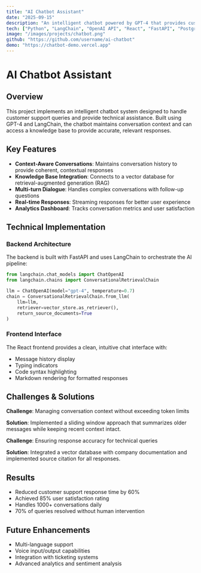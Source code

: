 ```yaml
---
title: "AI Chatbot Assistant"
date: "2025-09-15"
description: "An intelligent chatbot powered by GPT-4 that provides customer support and answers technical questions with context-aware responses."
tech: ["Python", "LangChain", "OpenAI API", "React", "FastAPI", "PostgreSQL"]
image: "/images/projects/chatbot.png"
github: "https://github.com/username/ai-chatbot"
demo: "https://chatbot-demo.vercel.app"
---
```


# AI Chatbot Assistant

## Overview

This project implements an intelligent chatbot system designed to handle customer support queries and provide technical assistance. Built using GPT-4 and LangChain, the chatbot maintains conversation context and can access a knowledge base to provide accurate, relevant responses.

## Key Features

- **Context-Aware Conversations**: Maintains conversation history to provide coherent, contextual responses
- **Knowledge Base Integration**: Connects to a vector database for retrieval-augmented generation (RAG)
- **Multi-turn Dialogue**: Handles complex conversations with follow-up questions
- **Real-time Responses**: Streaming responses for better user experience
- **Analytics Dashboard**: Tracks conversation metrics and user satisfaction

## Technical Implementation

### Backend Architecture

The backend is built with FastAPI and uses LangChain to orchestrate the AI pipeline:

```python
from langchain.chat_models import ChatOpenAI
from langchain.chains import ConversationalRetrievalChain

llm = ChatOpenAI(model="gpt-4", temperature=0.7)
chain = ConversationalRetrievalChain.from_llm(
    llm=llm,
    retriever=vector_store.as_retriever(),
    return_source_documents=True
)
```

### Frontend Interface

The React frontend provides a clean, intuitive chat interface with:
- Message history display
- Typing indicators
- Code syntax highlighting
- Markdown rendering for formatted responses

## Challenges & Solutions

**Challenge**: Managing conversation context without exceeding token limits

**Solution**: Implemented a sliding window approach that summarizes older messages while keeping recent context intact.

**Challenge**: Ensuring response accuracy for technical queries

**Solution**: Integrated a vector database with company documentation and implemented source citation for all responses.

## Results

- Reduced customer support response time by 60%
- Achieved 85% user satisfaction rating
- Handles 1000+ conversations daily
- 70% of queries resolved without human intervention

## Future Enhancements

- Multi-language support
- Voice input/output capabilities
- Integration with ticketing systems
- Advanced analytics and sentiment analysis
